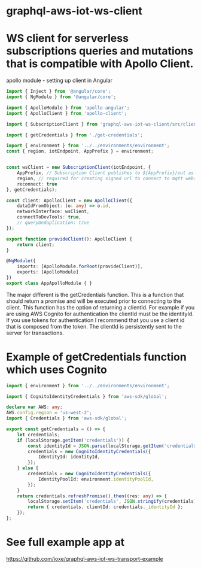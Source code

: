 # graphql-aws-iot-ws-client

# WS client for serverless subscriptions queries and mutations that is compatible with Apollo Client.

apollo module - setting up client in Angular
``` ts
import { Inject } from '@angular/core';
import { NgModule } from '@angular/core';

import { ApolloModule } from 'apollo-angular';
import { ApolloClient } from 'apollo-client';

import { SubscriptionClient } from 'graphql-aws-iot-ws-client/src/client';

import { getCredentials } from './get-credentials';

import { environment } from '../../environments/environment';
const { region, iotEndpoint, AppPrefix } = environment;


const wsClient = new SubscriptionClient(iotEndpoint, {
    AppPrefix, // Subscription Client publishes to ${AppPrefix}/out as a way to namespace the application in aws iot websockets. The same AppPrefix must be set on the server side (https://github.com/ioxe/graphql-aws-iot-ws-transport)
    region, // required for creating signed url to connect to mqtt websocket (must be region that matches iot endpoint given on server side lambda functions
    reconnect: true 
}, getCredentials);

const client: ApolloClient = new ApolloClient({
    dataIdFromObject: (o: any) => o.id,
    networkInterface: wsClient,
    connectToDevTools: true,
    // queryDeduplication: true
});

export function provideClient(): ApolloClient {
    return client;
}

@NgModule({
    imports: [ApolloModule.forRoot(provideClient)],
    exports: [ApolloModule]
})
export class AppApolloModule { }
```
The major different is the getCredentials function. 
This is a function that should return a promise and will be executed prior to connecting to the client.
This function has the option of returning a clientId. For example if you are using AWS Cognito for authentication the clientId must be the identityId.
If you use tokens for authentication I recommend that you use a client id that is composed from the token. The clientId is persistently sent to the server for transactions.


# Example of getCredentials function which uses Cognito

``` ts
import { environment } from '../../environments/environment';

import { CognitoIdentityCredentials } from 'aws-sdk/global';

declare var AWS: any;
AWS.config.region = 'us-west-2';
import { Credentials } from 'aws-sdk/global';

export const getCredentials = () => {
    let credentials;
    if (localStorage.getItem('credentials')) {
        const identityId = JSON.parse(localStorage.getItem('credentials'))._identityId; // reuse unauthenticated identity if exists
        credentials = new CognitoIdentityCredentials({
            IdentityId: identityId,
        });
    } else {
        credentials = new CognitoIdentityCredentials({
            IdentityPoolId: environment.identityPoolId,
        });
    }
    return credentials.refreshPromise().then((res: any) => {
        localStorage.setItem('credentials', JSON.stringify(credentials));
        return { credentials, clientId: credentials._identityId };
    });
};
```
# See full example app at
https://github.com/ioxe/graphql-aws-iot-ws-transport-example
